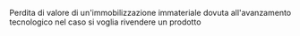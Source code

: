 Perdita di valore di un'immobilizzazione immateriale dovuta all'avanzamento tecnologico nel caso si voglia rivendere un prodotto